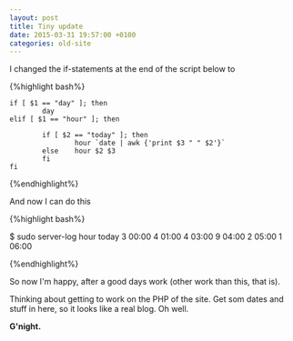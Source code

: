 ```yaml
---
layout: post
title: Tiny update
date: 2015-03-31 19:57:00 +0100
categories: old-site
--- 
```


I changed the if-statements at the end of the script below to

{%highlight bash%}

    if [ $1 == "day" ]; then
            day
    elif [ $1 == "hour" ]; then

            if [ $2 == "today" ]; then
                    hour `date | awk {'print $3 " " $2'}`
            else    hour $2 $3
            fi
    fi

{%endhighlight%}

And now I can do this

{%highlight bash%}

$ sudo server-log hour today
      3 00:00
      4 01:00
      4 03:00
      9 04:00
      2 05:00
      1 06:00

{%endhighlight%}

So now I'm happy, after a good days work (other work than this, that is).

Thinking about getting to work on the PHP of the site. Get som dates and stuff in here, so it looks like a real blog. Oh well.

**G'night.**

